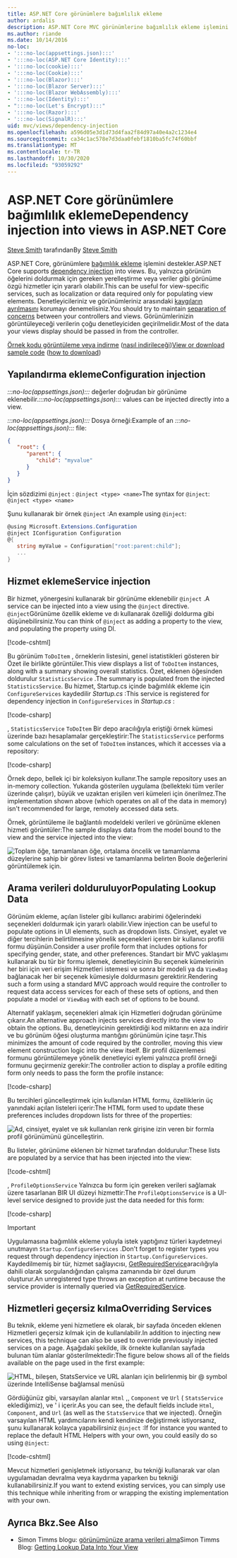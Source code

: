 ```yaml
---
title: ASP.NET Core görünümlere bağımlılık ekleme
author: ardalis
description: ASP.NET Core MVC görünümlerine bağımlılık ekleme işlemini nasıl desteklediğini öğrenin.
ms.author: riande
ms.date: 10/14/2016
no-loc:
- ':::no-loc(appsettings.json):::'
- ':::no-loc(ASP.NET Core Identity):::'
- ':::no-loc(cookie):::'
- ':::no-loc(Cookie):::'
- ':::no-loc(Blazor):::'
- ':::no-loc(Blazor Server):::'
- ':::no-loc(Blazor WebAssembly):::'
- ':::no-loc(Identity):::'
- ":::no-loc(Let's Encrypt):::"
- ':::no-loc(Razor):::'
- ':::no-loc(SignalR):::'
uid: mvc/views/dependency-injection
ms.openlocfilehash: a596d05e3d1d73d4faa2f84d97a40e4a2c1234e4
ms.sourcegitcommit: ca34c1ac578e7d3daa0febf1810ba5fc74f60bbf
ms.translationtype: MT
ms.contentlocale: tr-TR
ms.lasthandoff: 10/30/2020
ms.locfileid: "93059292"
---
```

# <a name="dependency-injection-into-views-in-aspnet-core"></a><span data-ttu-id="98d70-103">ASP.NET Core görünümlere bağımlılık ekleme</span><span class="sxs-lookup"><span data-stu-id="98d70-103">Dependency injection into views in ASP.NET Core</span></span>

<span data-ttu-id="98d70-104">[Steve Smith](https://ardalis.com/) tarafından</span><span class="sxs-lookup"><span data-stu-id="98d70-104">By [Steve Smith](https://ardalis.com/)</span></span>

<span data-ttu-id="98d70-105">ASP.NET Core, görünümlere [bağımlılık ekleme](xref:fundamentals/dependency-injection) işlemini destekler.</span><span class="sxs-lookup"><span data-stu-id="98d70-105">ASP.NET Core supports [dependency injection](xref:fundamentals/dependency-injection) into views.</span></span> <span data-ttu-id="98d70-106">Bu, yalnızca görünüm öğelerini doldurmak için gereken yerelleştirme veya veriler gibi görünüme özgü hizmetler için yararlı olabilir.</span><span class="sxs-lookup"><span data-stu-id="98d70-106">This can be useful for view-specific services, such as localization or data required only for populating view elements.</span></span> <span data-ttu-id="98d70-107">Denetleyicileriniz ve görünümleriniz arasındaki [kaygıların ayrılmasını](/dotnet/standard/modern-web-apps-azure-architecture/architectural-principles#separation-of-concerns) korumayı denemelisiniz.</span><span class="sxs-lookup"><span data-stu-id="98d70-107">You should try to maintain [separation of concerns](/dotnet/standard/modern-web-apps-azure-architecture/architectural-principles#separation-of-concerns) between your controllers and views.</span></span> <span data-ttu-id="98d70-108">Görünümlerinizin görüntüleyeceği verilerin çoğu denetleyiciden geçirilmelidir.</span><span class="sxs-lookup"><span data-stu-id="98d70-108">Most of the data your views display should be passed in from the controller.</span></span>

<span data-ttu-id="98d70-109">[Örnek kodu görüntüleme veya indirme](https://github.com/dotnet/AspNetCore.Docs/tree/master/aspnetcore/mvc/views/dependency-injection/sample) ([nasıl indirileceği](xref:index#how-to-download-a-sample))</span><span class="sxs-lookup"><span data-stu-id="98d70-109">[View or download sample code](https://github.com/dotnet/AspNetCore.Docs/tree/master/aspnetcore/mvc/views/dependency-injection/sample) ([how to download](xref:index#how-to-download-a-sample))</span></span>

## <a name="configuration-injection"></a><span data-ttu-id="98d70-110">Yapılandırma ekleme</span><span class="sxs-lookup"><span data-stu-id="98d70-110">Configuration injection</span></span>

<span data-ttu-id="98d70-111">*:::no-loc(appsettings.json):::* değerler doğrudan bir görünüme eklenebilir.</span><span class="sxs-lookup"><span data-stu-id="98d70-111">*:::no-loc(appsettings.json):::* values can be injected directly into a view.</span></span>

<span data-ttu-id="98d70-112">*:::no-loc(appsettings.json):::* Dosya örneği:</span><span class="sxs-lookup"><span data-stu-id="98d70-112">Example of an *:::no-loc(appsettings.json):::* file:</span></span>

```json
{
   "root": {
      "parent": {
         "child": "myvalue"
      }
   }
}
```

<span data-ttu-id="98d70-113">İçin sözdizimi `@inject` : `@inject <type> <name>`</span><span class="sxs-lookup"><span data-stu-id="98d70-113">The syntax for `@inject`: `@inject <type> <name>`</span></span>

<span data-ttu-id="98d70-114">Şunu kullanarak bir örnek `@inject` :</span><span class="sxs-lookup"><span data-stu-id="98d70-114">An example using `@inject`:</span></span>

```csharp
@using Microsoft.Extensions.Configuration
@inject IConfiguration Configuration
@{
   string myValue = Configuration["root:parent:child"];
   ...
}
```

## <a name="service-injection"></a><span data-ttu-id="98d70-115">Hizmet ekleme</span><span class="sxs-lookup"><span data-stu-id="98d70-115">Service injection</span></span>

<span data-ttu-id="98d70-116">Bir hizmet, yönergesini kullanarak bir görünüme eklenebilir `@inject` .</span><span class="sxs-lookup"><span data-stu-id="98d70-116">A service can be injected into a view using the `@inject` directive.</span></span> <span data-ttu-id="98d70-117">`@inject`Görünüme özellik ekleme ve dı kullanarak özelliği doldurma gibi düşünebilirsiniz.</span><span class="sxs-lookup"><span data-stu-id="98d70-117">You can think of `@inject` as adding a property to the view, and populating the property using DI.</span></span>

[!code-cshtml[](../../mvc/views/dependency-injection/sample/src/ViewInjectSample/Views/ToDo/Index.cshtml?highlight=4,5,15,16,17)]

<span data-ttu-id="98d70-118">Bu görünüm `ToDoItem` , örneklerin listesini, genel istatistikleri gösteren bir Özet ile birlikte görüntüler.</span><span class="sxs-lookup"><span data-stu-id="98d70-118">This view displays a list of `ToDoItem` instances, along with a summary showing overall statistics.</span></span> <span data-ttu-id="98d70-119">Özet, eklenen öğesinden doldurulur `StatisticsService` .</span><span class="sxs-lookup"><span data-stu-id="98d70-119">The summary is populated from the injected `StatisticsService`.</span></span> <span data-ttu-id="98d70-120">Bu hizmet, Startup.cs içinde bağımlılık ekleme için `ConfigureServices` kaydedilir *Startup.cs* :</span><span class="sxs-lookup"><span data-stu-id="98d70-120">This service is registered for dependency injection in `ConfigureServices` in *Startup.cs* :</span></span>

[!code-csharp[](../../mvc/views/dependency-injection/sample/src/ViewInjectSample/Startup.cs?highlight=6,7&range=15-22)]

<span data-ttu-id="98d70-121">, `StatisticsService` `ToDoItem` Bir depo aracılığıyla eriştiği örnek kümesi üzerinde bazı hesaplamalar gerçekleştirir:</span><span class="sxs-lookup"><span data-stu-id="98d70-121">The `StatisticsService` performs some calculations on the set of `ToDoItem` instances, which it accesses via a repository:</span></span>

[!code-csharp[](../../mvc/views/dependency-injection/sample/src/ViewInjectSample/Model/Services/StatisticsService.cs?highlight=15,20,25)]

<span data-ttu-id="98d70-122">Örnek depo, bellek içi bir koleksiyon kullanır.</span><span class="sxs-lookup"><span data-stu-id="98d70-122">The sample repository uses an in-memory collection.</span></span> <span data-ttu-id="98d70-123">Yukarıda gösterilen uygulama (bellekteki tüm veriler üzerinde çalışır), büyük ve uzaktan erişilen veri kümeleri için önerilmez.</span><span class="sxs-lookup"><span data-stu-id="98d70-123">The implementation shown above (which operates on all of the data in memory) isn't recommended for large, remotely accessed data sets.</span></span>

<span data-ttu-id="98d70-124">Örnek, görüntüleme ile bağlantılı modeldeki verileri ve görünüme eklenen hizmeti görüntüler:</span><span class="sxs-lookup"><span data-stu-id="98d70-124">The sample displays data from the model bound to the view and the service injected into the view:</span></span>

![Toplam öğe, tamamlanan öğe, ortalama öncelik ve tamamlanma düzeylerine sahip bir görev listesi ve tamamlanma belirten Boole değerlerini görüntülemek için.](dependency-injection/_static/screenshot.png)

## <a name="populating-lookup-data"></a><span data-ttu-id="98d70-126">Arama verileri dolduruluyor</span><span class="sxs-lookup"><span data-stu-id="98d70-126">Populating Lookup Data</span></span>

<span data-ttu-id="98d70-127">Görünüm ekleme, açılan listeler gibi kullanıcı arabirimi öğelerindeki seçenekleri doldurmak için yararlı olabilir.</span><span class="sxs-lookup"><span data-stu-id="98d70-127">View injection can be useful to populate options in UI elements, such as dropdown lists.</span></span> <span data-ttu-id="98d70-128">Cinsiyet, eyalet ve diğer tercihlerin belirtilmesine yönelik seçenekleri içeren bir kullanıcı profili formu düşünün.</span><span class="sxs-lookup"><span data-stu-id="98d70-128">Consider a user profile form that includes options for specifying gender, state, and other preferences.</span></span> <span data-ttu-id="98d70-129">Standart bir MVC yaklaşımı kullanarak bu tür bir formu işlemek, denetleyicinin Bu seçenek kümelerinin her biri için veri erişim Hizmetleri istemesi ve sonra bir modeli ya da `ViewBag` bağlanacak her bir seçenek kümesiyle doldurmasını gerektirir.</span><span class="sxs-lookup"><span data-stu-id="98d70-129">Rendering such a form using a standard MVC approach would require the controller to request data access services for each of these sets of options, and then populate a model or `ViewBag` with each set of options to be bound.</span></span>

<span data-ttu-id="98d70-130">Alternatif yaklaşım, seçenekleri almak için Hizmetleri doğrudan görünüme çıkarır.</span><span class="sxs-lookup"><span data-stu-id="98d70-130">An alternative approach injects services directly into the view to obtain the options.</span></span> <span data-ttu-id="98d70-131">Bu, denetleyicinin gerektirdiği kod miktarını en aza indirir ve bu görünüm öğesi oluşturma mantığını görünümün içine taşır.</span><span class="sxs-lookup"><span data-stu-id="98d70-131">This minimizes the amount of code required by the controller, moving this view element construction logic into the view itself.</span></span> <span data-ttu-id="98d70-132">Bir profil düzenlemesi formunu görüntülemeye yönelik denetleyici eylemi yalnızca profil örneği formunu geçirmeniz gerekir:</span><span class="sxs-lookup"><span data-stu-id="98d70-132">The controller action to display a profile editing form only needs to pass the form the profile instance:</span></span>

[!code-csharp[](../../mvc/views/dependency-injection/sample/src/ViewInjectSample/Controllers/ProfileController.cs?highlight=9,19)]

<span data-ttu-id="98d70-133">Bu tercihleri güncelleştirmek için kullanılan HTML formu, özelliklerin üç yanındaki açılan listeleri içerir:</span><span class="sxs-lookup"><span data-stu-id="98d70-133">The HTML form used to update these preferences includes dropdown lists for three of the properties:</span></span>

![Ad, cinsiyet, eyalet ve sık kullanılan renk girişine izin veren bir formla profil görünümünü güncelleştirin.](dependency-injection/_static/updateprofile.png)

<span data-ttu-id="98d70-135">Bu listeler, görünüme eklenen bir hizmet tarafından doldurulur:</span><span class="sxs-lookup"><span data-stu-id="98d70-135">These lists are populated by a service that has been injected into the view:</span></span>

[!code-cshtml[](../../mvc/views/dependency-injection/sample/src/ViewInjectSample/Views/Profile/Index.cshtml?highlight=4,16,17,21,22,26,27)]

<span data-ttu-id="98d70-136">, `ProfileOptionsService` Yalnızca bu form için gereken verileri sağlamak üzere tasarlanan BIR UI düzeyi hizmettir:</span><span class="sxs-lookup"><span data-stu-id="98d70-136">The `ProfileOptionsService` is a UI-level service designed to provide just the data needed for this form:</span></span>

[!code-csharp[](../../mvc/views/dependency-injection/sample/src/ViewInjectSample/Model/Services/ProfileOptionsService.cs?highlight=7,13,24)]

> [!IMPORTANT]
> <span data-ttu-id="98d70-137">Uygulamasına bağımlılık ekleme yoluyla istek yaptığınız türleri kaydetmeyi unutmayın `Startup.ConfigureServices` .</span><span class="sxs-lookup"><span data-stu-id="98d70-137">Don't forget to register types you request through dependency injection in `Startup.ConfigureServices`.</span></span> <span data-ttu-id="98d70-138">Kaydedilmemiş bir tür, hizmet sağlayıcısı, [GetRequiredService](/dotnet/api/microsoft.extensions.dependencyinjection.serviceproviderserviceextensions.getrequiredservice)aracılığıyla dahili olarak sorgulandığından çalışma zamanında bir özel durum oluşturur.</span><span class="sxs-lookup"><span data-stu-id="98d70-138">An unregistered type throws an exception at runtime because the service provider is internally queried via [GetRequiredService](/dotnet/api/microsoft.extensions.dependencyinjection.serviceproviderserviceextensions.getrequiredservice).</span></span>

## <a name="overriding-services"></a><span data-ttu-id="98d70-139">Hizmetleri geçersiz kılma</span><span class="sxs-lookup"><span data-stu-id="98d70-139">Overriding Services</span></span>

<span data-ttu-id="98d70-140">Bu teknik, ekleme yeni hizmetlere ek olarak, bir sayfada önceden eklenen Hizmetleri geçersiz kılmak için de kullanılabilir.</span><span class="sxs-lookup"><span data-stu-id="98d70-140">In addition to injecting new services, this technique can also be used to override previously injected services on a page.</span></span> <span data-ttu-id="98d70-141">Aşağıdaki şekilde, ilk örnekte kullanılan sayfada bulunan tüm alanlar gösterilmektedir:</span><span class="sxs-lookup"><span data-stu-id="98d70-141">The figure below shows all of the fields available on the page used in the first example:</span></span>

![HTML, bileşen, StatsService ve URL alanları için belirlenmiş bir @ symbol üzerinde IntelliSense bağlamsal menüsü](dependency-injection/_static/razor-fields.png)

<span data-ttu-id="98d70-143">Gördüğünüz gibi, varsayılan alanlar `Html` ,, `Component` ve `Url` ( `StatsService` eklediğimiz), ve ' i içerir.</span><span class="sxs-lookup"><span data-stu-id="98d70-143">As you can see, the default fields include `Html`, `Component`, and `Url` (as well as the `StatsService` that we injected).</span></span> <span data-ttu-id="98d70-144">Örneğin varsayılan HTML yardımcılarını kendi kendinize değiştirmek istiyorsanız, şunu kullanarak kolayca yapabilirsiniz `@inject` :</span><span class="sxs-lookup"><span data-stu-id="98d70-144">If for instance you wanted to replace the default HTML Helpers with your own, you could easily do so using `@inject`:</span></span>

[!code-cshtml[](../../mvc/views/dependency-injection/sample/src/ViewInjectSample/Views/Helper/Index.cshtml?highlight=3,11)]

<span data-ttu-id="98d70-145">Mevcut hizmetleri genişletmek istiyorsanız, bu tekniği kullanarak var olan uygulamadan devralma veya kaydırma yaparken bu tekniği kullanabilirsiniz.</span><span class="sxs-lookup"><span data-stu-id="98d70-145">If you want to extend existing services, you can simply use this technique while inheriting from or wrapping the existing implementation with your own.</span></span>

## <a name="see-also"></a><span data-ttu-id="98d70-146">Ayrıca Bkz.</span><span class="sxs-lookup"><span data-stu-id="98d70-146">See Also</span></span>

* <span data-ttu-id="98d70-147">Simon Timms blogu: [görünümünüze arama verileri alma](https://blog.simontimms.com/2015/06/09/getting-lookup-data-into-you-view/)</span><span class="sxs-lookup"><span data-stu-id="98d70-147">Simon Timms Blog: [Getting Lookup Data Into Your View](https://blog.simontimms.com/2015/06/09/getting-lookup-data-into-you-view/)</span></span>
